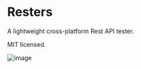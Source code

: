 # Resters

A lightweight cross-platform Rest API tester.

MIT licensed.

![image](https://user-images.githubusercontent.com/37966791/198826390-162bb84f-ef2d-40e1-a69e-83b05be09073.png)

